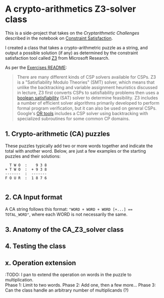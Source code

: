 # A crypto-arithmetics Z3-solver class  

This is a side-project that takes on the *Cryptarithmetic Challenges* described in the notebook on [Constraint Satisfaction](AIND-Constraint_Satisfaction.ipynb).

I created a class that takes a crypto-arithmetric puzzle as a string, and output a possible solution (if any) as determined by the constraint satisfaction tool called [Z3](https://github.com/Z3Prover/z3) from Microsoft Research.

As per the [Exercises README](README.md):  
>There are many different kinds of CSP solvers available for CSPs. Z3 is a "Satisfiability Modulo Theories" (SMT) solver, which means that unlike the backtracking and variable assignment heuristics discussed in lecture, Z3 first converts CSPs to satisfiability problems then uses a [boolean satisfiability](https://en.wikipedia.org/wiki/Boolean_satisfiability_problem) (SAT) solver to determine feasibility. Z3 includes a number of efficient solver algorithms primarily developed to perform formal program verification, but it can also be used on general CSPs. Google's [OR tools](https://developers.google.com/optimization/) includes a CSP solver using backtracking with specialized subroutines for some common CP domains.


## 1. Crypto-arithmetic (CA) puzzles

These puzzles typically add two or more words together and indicate the total with another word. Below, are just a few examples or the starting puzzles and their solutions:  
```
  T W O  :    9 3 8
+ T W O  :  + 9 3 8
-------  :  -------
F O U R  :  1 8 7 6
```

```
```

## 2. CA Input format  

A CA string follows this format: `"WORD + WORD + WORD [+...] == TOTAL_WORD"`, where each WORD is not necessarily the same.

## 3. Anatomy of the CA_Z3_solver class

## 4. Testing the class


## x. Operation extension  
:TODO:
I pan to extend the operation on words in the puzzle to multiplication.  
Phase 1: Limit to two words.
Phase 2: Add one, then a few more...
Phase 3: Can the class handle an arbitrary number of multiplicands (?)